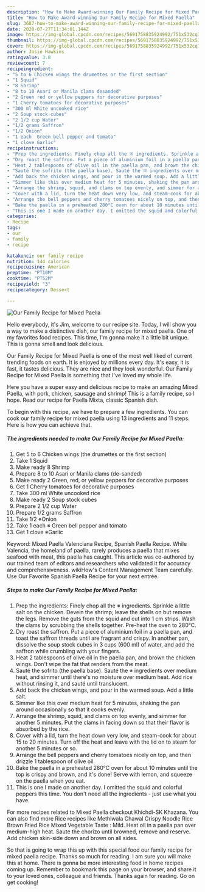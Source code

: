 ```yaml
---
description: "How to Make Award-winning Our Family Recipe for Mixed Paella"
title: "How to Make Award-winning Our Family Recipe for Mixed Paella"
slug: 3687-how-to-make-award-winning-our-family-recipe-for-mixed-paella
date: 2020-07-27T11:34:01.144Z
image: https://img-global.cpcdn.com/recipes/5691758835924992/751x532cq70/our-family-recipe-for-mixed-paella-recipe-main-photo.jpg
thumbnail: https://img-global.cpcdn.com/recipes/5691758835924992/751x532cq70/our-family-recipe-for-mixed-paella-recipe-main-photo.jpg
cover: https://img-global.cpcdn.com/recipes/5691758835924992/751x532cq70/our-family-recipe-for-mixed-paella-recipe-main-photo.jpg
author: Josie Hawkins
ratingvalue: 3.8
reviewcount: 7
recipeingredient:
- "5 to 6 Chicken wings the drumettes or the first section"
- "1 Squid"
- "8 Shrimp"
- "8 to 10 Asari or Manila clams desanded"
- "2 Green red or yellow peppers for decorative purposes"
- "1 Cherry tomatoes for decorative purposes"
- "300 ml White uncooked rice"
- "2 Soup stock cubes"
- "2 1/2 cup Water"
- "1/2 grams Saffron"
- "1/2 Onion"
- "1 each  Green bell pepper and tomato"
- "1 clove Garlic"
recipeinstructions:
- "Prep the ingredients: Finely chop all the ※ ingredients. Sprinkle a little salt on the chicken. Devein the shrimp; leave the shells on but remove the legs. Remove the guts from the squid and cut into 1 cm strips. Wash the clams by scrubbing the shells together. Pre-heat the oven to 280°C."
- "Dry roast the saffron. Put a piece of aluminium foil in a paella pan, and toast the saffron threads until are fragrant and crispy. In another pan, dissolve the soup stock cubes in 3 cups (600 ml) of water, and add the saffron while crumbling with your fingers."
- "Heat 2 tablespoons of olive oil in the paella pan, and brown the chicken wings. Don&#39;t wipe the fat that renders from the meat."
- "Sauté the sofrito (the paella base). Sauté the ※ ingredients over medium heat, and simmer until there&#39;s no moisture over medium heat. Add rice without rinsing it, and sauté until translucent."
- "Add back the chicken wings, and pour in the warmed soup. Add a little salt."
- "Simmer like this over medium heat for 5 minutes, shaking the pan around occasionally so that it cooks evenly."
- "Arrange the shrimp, squid, and clams on top evenly, and simmer for another 5 minutes. Put the clams in facing down so that their flavor is absorbed by the rice."
- "Cover with a lid, turn the heat down very low, and steam-cook for about 15 to 20 minutes. Turn off the heat and leave with the lid on to steam for another 5 minutes or so."
- "Arrange the bell peppers and cherry tomatoes nicely on top, and then drizzle 1 tablespoon of olive oil."
- "Bake the paella in a preheated 280°C oven for about 10 minutes until the top is crispy and brown, and it&#39;s done! Serve with lemon, and squeeze on the paella when you eat."
- "This is one I made on another day. I omitted the squid and colorful peppers this time. You don&#39;t need all the ingredients - just use what you have."
categories:
- Recipe
tags:
- our
- family
- recipe

katakunci: our family recipe 
nutrition: 144 calories
recipecuisine: American
preptime: "PT10M"
cooktime: "PT52M"
recipeyield: "3"
recipecategory: Dessert

---
```



![Our Family Recipe for Mixed Paella](https://img-global.cpcdn.com/recipes/5691758835924992/751x532cq70/our-family-recipe-for-mixed-paella-recipe-main-photo.jpg)

Hello everybody, it's Jim, welcome to our recipe site. Today, I will show you a way to make a distinctive dish, our family recipe for mixed paella. One of my favorites food recipes. This time, I'm gonna make it a little bit unique. This is gonna smell and look delicious.

Our Family Recipe for Mixed Paella is one of the most well liked of current trending foods on earth. It is enjoyed by millions every day. It's easy, it is fast, it tastes delicious. They are nice and they look wonderful. Our Family Recipe for Mixed Paella is something that I've loved my whole life.

Here you have a super easy and delicious recipe to make an amazing Mixed Paella, with pork, chicken, sausage and shrimp! This is a family recipe, so I hope. Read our recipe for Paella Mixta, classic Spanish dish.


To begin with this recipe, we have to prepare a few ingredients. You can cook our family recipe for mixed paella using 13 ingredients and 11 steps. Here is how you can achieve that.

<!--inarticleads1-->

##### The ingredients needed to make Our Family Recipe for Mixed Paella:

1. Get 5 to 6 Chicken wings (the drumettes or the first section)
1. Take 1 Squid
1. Make ready 8 Shrimp
1. Prepare 8 to 10 Asari or Manila clams (de-sanded)
1. Make ready 2 Green, red, or yellow peppers for decorative purposes
1. Get 1 Cherry tomatoes for decorative purposes
1. Take 300 ml White uncooked rice
1. Make ready 2 Soup stock cubes
1. Prepare 2 1/2 cup Water
1. Prepare 1/2 grams Saffron
1. Take 1/2 ※Onion
1. Take 1 each ※ Green bell pepper and tomato
1. Get 1 clove ※Garlic


Keyword: Mixed Paella Valenciana Recipe, Spanish Paella Recipe. While Valencia, the homeland of paella, rarely produces a paella that mixes seafood with meat, this paella has caught. This article was co-authored by our trained team of editors and researchers who validated it for accuracy and comprehensiveness. wikiHow&#39;s Content Management Team carefully. Use Our Favorite Spanish Paella Recipe for your next entrée. 

<!--inarticleads2-->

##### Steps to make Our Family Recipe for Mixed Paella:

1. Prep the ingredients: Finely chop all the ※ ingredients. Sprinkle a little salt on the chicken. Devein the shrimp; leave the shells on but remove the legs. Remove the guts from the squid and cut into 1 cm strips. Wash the clams by scrubbing the shells together. Pre-heat the oven to 280°C.
1. Dry roast the saffron. Put a piece of aluminium foil in a paella pan, and toast the saffron threads until are fragrant and crispy. In another pan, dissolve the soup stock cubes in 3 cups (600 ml) of water, and add the saffron while crumbling with your fingers.
1. Heat 2 tablespoons of olive oil in the paella pan, and brown the chicken wings. Don&#39;t wipe the fat that renders from the meat.
1. Sauté the sofrito (the paella base). Sauté the ※ ingredients over medium heat, and simmer until there&#39;s no moisture over medium heat. Add rice without rinsing it, and sauté until translucent.
1. Add back the chicken wings, and pour in the warmed soup. Add a little salt.
1. Simmer like this over medium heat for 5 minutes, shaking the pan around occasionally so that it cooks evenly.
1. Arrange the shrimp, squid, and clams on top evenly, and simmer for another 5 minutes. Put the clams in facing down so that their flavor is absorbed by the rice.
1. Cover with a lid, turn the heat down very low, and steam-cook for about 15 to 20 minutes. Turn off the heat and leave with the lid on to steam for another 5 minutes or so.
1. Arrange the bell peppers and cherry tomatoes nicely on top, and then drizzle 1 tablespoon of olive oil.
1. Bake the paella in a preheated 280°C oven for about 10 minutes until the top is crispy and brown, and it&#39;s done! Serve with lemon, and squeeze on the paella when you eat.
1. This is one I made on another day. I omitted the squid and colorful peppers this time. You don&#39;t need all the ingredients - just use what you have.


For more recipes related to Mixed Paella checkout Khichdi-SK Khazana. You can also find more Rice recipes like Methiwala Chawal Crispy Noodle Rice Brown Fried Rice Mixed Vegetable Taste : Mild. Heat oil in a paella pan over medium-high heat. Saute the chorizo until browned, remove and reserve. Add chicken skin-side down and brown on all sides. 

So that is going to wrap this up with this special food our family recipe for mixed paella recipe. Thanks so much for reading. I am sure you will make this at home. There is gonna be more interesting food in home recipes coming up. Remember to bookmark this page on your browser, and share it to your loved ones, colleague and friends. Thanks again for reading. Go on get cooking!
